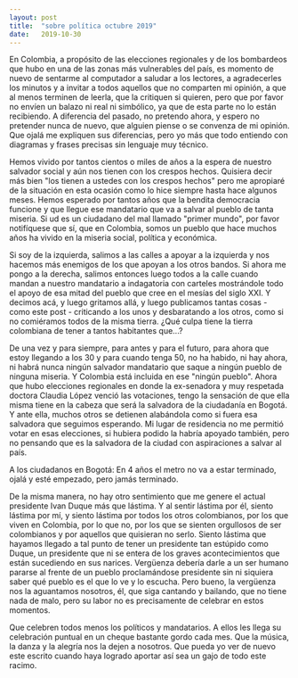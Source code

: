 ```yaml
---
layout: post
title:  "sobre política octubre 2019"
date:   2019-10-30
---
```


En Colombia, a propósito de las elecciones regionales y de los bombardeos que hubo en una de las zonas más vulnerables del país, es momento de nuevo de sentarme al computador a saludar a los lectores, a agradecerles los minutos y a invitar a todos aquellos que no comparten mi opinión, a que al menos terminen de leerla, que la critiquen si quieren, pero que por favor no envíen un balazo ni real ni simbólico, ya que de esta parte no lo están recibiendo. A diferencia del pasado, no pretendo ahora, y espero no pretender nunca de nuevo, que alguien piense o se convenza de mi opinión. Que ojalá me expliquen sus diferencias, pero yo más que todo entiendo con diagramas y frases precisas sin lenguaje muy técnico. 

Hemos vivido por tantos cientos o miles de años a la espera de nuestro salvador social y aún nos tienen con los crespos hechos. Quisiera decir más bien "los tienen a ustedes con los crespos hechos" pero me apropiaré de la situación en esta ocasión como lo hice siempre hasta hace algunos meses.  Hemos esperado por tantos años que la bendita democracia funcione y que llegue ese mandatario que va a salvar al pueblo de tanta miseria. Si ud es un ciudadano del mal llamado "primer mundo", por favor notifíquese que sí, que en Colombia, somos un pueblo que hace muchos años ha vivido en la miseria social, política y económica. 

Si soy de la izquierda, salimos a las calles a apoyar a la izquierda y nos hacemos más enemigos de los que apoyan a los otros bandos. Si ahora me pongo a la derecha, salimos entonces luego todos a la calle cuando mandan a nuestro mandatario a indagatoria con carteles mostrándole todo el apoyo de esa mitad del pueblo que cree en el mesías del siglo XXI. Y decimos acá, y luego gritamos allá, y luego publicamos tantas cosas - como este post - criticando a los unos y desbaratando a los otros, como si no comiéramos todos de la misma tierra. ¿Qué culpa tiene la tierra colombiana de tener a tantos habitantes que...? 

De una vez y para siempre, para antes y para el futuro, para ahora que estoy llegando a los 30 y para cuando tenga 50, no ha habido, ni hay ahora, ni habrá nunca ningún salvador mandatario que saque a ningún pueblo de ninguna miseria. Y Colombia está
incluida en ese "ningún pueblo". Ahora que hubo elecciones regionales en donde la ex-senadora y muy respetada doctora Claudia
López venció las votaciones, tengo la sensación de que ella misma tiene en la cabeza que será la salvadora de la ciudadanía
en Bogotá. Y ante ella, muchos otros se detienen alabándola como si fuera esa salvadora que seguimos esperando. Mi lugar de residencia no me permitió votar en esas elecciones, si hubiera podido la habría apoyado también, pero no pensando
que es la salvadora de la ciudad con aspiraciones a salvar al país. 

A los ciudadanos en Bogotá: En 4 años el metro no va a estar terminado, ojalá y esté empezado, pero jamás terminado. 

De la misma manera, no hay otro sentimiento que me genere el actual presidente Ivan Duque más que lástima. Y al sentir lástima por él, siento lástima por mí, y siento lástima por todos los otros colombianos, por los que viven en Colombia, por lo que no, por los que se sienten orgullosos de ser colombianos y por aquellos que quisieran no serlo. Siento lástima que hayamos llegado a tal punto de tener un presidente tan estúpido como Duque, un presidente que ni se entera de los graves acontecimientos que están sucediendo en sus narices. Vergüenza debería darle a un ser humano pararse al frente de un pueblo proclamándose presidente sin ni siquiera saber qué pueblo es el que lo ve y lo escucha. Pero bueno, la vergüenza nos la aguantamos nosotros, él, que siga cantando y bailando, que no tiene nada de malo, pero su labor no es precisamente de celebrar en estos momentos. 

Que celebren todos menos los políticos y mandatarios. A ellos les llega su celebración puntual en un cheque bastante gordo cada mes. Que la música, la danza y la alegría nos la dejen a nosotros. Que pueda yo ver de nuevo este escrito cuando haya logrado aportar así sea un gajo de todo este racimo.



